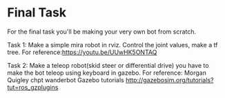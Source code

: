 # Final Task

For the final task you'll be making your very own bot from scratch.

Task 1:  Make a simple mira robot in rviz. Control the joint values, make a tf tree.
For reference:https://youtu.be/UUwHK5ONTAQ

Task 2:
Make a teleop robot(skid steer or differential drive) you have to make the bot teleop using keyboard in gazebo.
For reference:
Morgan Quigley chpt wanderbot
 Gazebo tutorials
http://gazebosim.org/tutorials?tut=ros_gzplugins